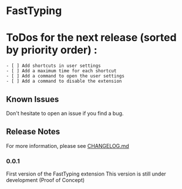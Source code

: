# FastTyping

# ToDos for the next release (sorted by priority order) :
    - [ ] Add shortcuts in user settings
    - [ ] Add a maximum time for each shortcut
    - [ ] Add a command to open the user settings
    - [ ] Add a command to disable the extension

## Known Issues

Don't hesitate to open an issue if you find a bug.

## Release Notes

For more information, please see [CHANGELOG.md](CHANGELOG.md)

### 0.0.1

First version of the FastTyping extension
This version is still under development (Proof of Concept)